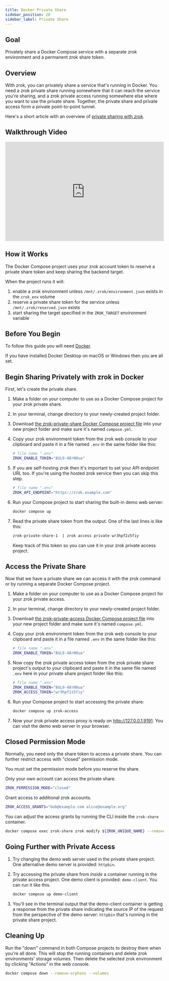 ```yaml
---
title: Docker Private Share
sidebar_position: 20
sidebar_label: Private Share
---
```


## Goal

Privately share a Docker Compose service with a separate zrok environment and a permanent zrok share token.

## Overview

With zrok, you can privately share a service that's running in Docker. You need a zrok private share running somewhere that it can reach the service you're sharing, and a zrok private access running somewhere else where you want to use the private share. Together, the private share and private access form a private point-to-point tunnel.

Here's a short article with an overview of [private sharing with zrok](/concepts/sharing-private.mdx).

## Walkthrough Video

<iframe width="100%" height="315" src="https://www.youtube.com/embed/HxyvtFAvwUE" title="YouTube video player" frameborder="0" allow="accelerometer; autoplay; clipboard-write; encrypted-media; gyroscope; picture-in-picture; web-share" allowfullscreen></iframe>

## How it Works

The Docker Compose project uses your zrok account token to reserve a private share token and keep sharing the backend target.

When the project runs it will:

1. enable a zrok environment unless `/mnt/.zrok/environment.json` exists in the `zrok_env` volume
1. reserve a private share token for the service unless `/mnt/.zrok/reserved.json` exists
1. start sharing the target specified in the `ZROK_TARGET` environment variable

## Before You Begin

To follow this guide you will need [Docker](https://docs.docker.com/get-docker/).

If you have installed Docker Desktop on macOS or Windows then you are all set.

## Begin Sharing Privately with zrok in Docker

First, let's create the private share.

1. Make a folder on your computer to use as a Docker Compose project for your zrok private share.
1. In your terminal, change directory to your newly-created project folder.
1. Download [the zrok-private-share Docker Compose project file](pathname:///zrok-private-share/compose.yml) into your new project folder and make sure it's named `compose.yml`.
1. Copy your zrok environment token from the zrok web console to your clipboard and paste it in a file named `.env` in the same folder like this:

    ```bash
    # file name ".env"
    ZROK_ENABLE_TOKEN="8UL9-48rN0ua"
    ```

1. If you are self-hosting zrok then it's important to set your API endpoint URL too. If you're using the hosted zrok service then you can skip this step.

    ```bash
    # file name ".env"
    ZROK_API_ENDPOINT="https://zrok.example.com"
    ```

1. Run your Compose project to start sharing the built-in demo web server:

    ```bash
    docker compose up
    ```

1. Read the private share token from the output. One of the last lines is like this:

    ```bash
    zrok-private-share-1  | zrok access private wr3hpf2z5fiy
    ```

    Keep track of this token so you can use it in your zrok private access project.

## Access the Private Share

Now that we have a private share we can access it with the zrok command or by running a separate Docker Compose project.

1. Make a folder on your computer to use as a Docker Compose project for your zrok private access.
1. In your terminal, change directory to your newly-created project folder.
1. Download [the zrok-private-access Docker Compose project file](pathname:///zrok-private-access/compose.yml) into your new project folder and make sure it's named `compose.yml`.
1. Copy your zrok environment token from the zrok web console to your clipboard and paste it in a file named `.env` in the same folder like this:

    ```bash
    # file name ".env"
    ZROK_ENABLE_TOKEN="8UL9-48rN0ua"
    ```

1. Now copy the zrok private access token from the zrok private share project's output to your clipboard and paste it in the same file named `.env` here in your private share project folder like this:

    ```bash
    # file name ".env"
    ZROK_ENABLE_TOKEN="8UL9-48rN0ua"
    ZROK_ACCESS_TOKEN="wr3hpf2z5fiy"
    ```

1. Run your Compose project to start accessing the private share:

    ```bash
    docker compose up zrok-access
    ```

1. Now your zrok private access proxy is ready on http://127.0.0.1:9191. You can visit the demo web server in your browser.

## Closed Permission Mode

Normally, you need only the share token to access a private share. You can further restrict access with "closed" permission mode.

You must set the permission mode before you reserve the share.

Only your own account can access the private share.

```bash
ZROK_PERMISSION_MODE="closed"
```

Grant access to additional zrok accounts.

```bash
ZROK_ACCESS_GRANTS="bob@example.com alice@example.org"
```

You can adjust the access grants by running the CLI inside the `zrok-share` container.

```bash
docker compose exec zrok-share zrok modify ${ZROK_UNIQUE_NAME} --remove-access-grant bob@example.com
```

## Going Further with Private Access

1. Try changing the demo web server used in the private share project. One alternative demo server is provided: `httpbin`.
1. Try accessing the private share from _inside_ a container running in the private access project. One demo client is provided: `demo-client`. You can run it like this.

    ```bash
    docker compose up demo-client
    ```

1. You'll see in the terminal output that the demo-client container is getting a response from the private share indicating the source IP of the request from the perspective of the demo server: `httpbin` that's running in the private share project.

## Cleaning Up

Run the "down" command in both Compose projects to destroy them when you're all done. This will stop the running containers and delete zrok environments' storage volumes. Then delete the selected zrok environment by clicking "Actions" in the web console.

```bash
docker compose down --remove-orphans --volumes
```
